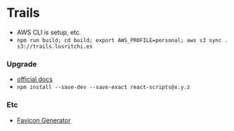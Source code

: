 # Trails


- AWS CLI is setup, etc.
- `npm run build; cd build; export AWS_PROFILE=personal; aws s3 sync . s3://trails.losritchi.es`

### Upgrade

- [official docs](https://github.com/facebookincubator/create-react-app/blob/master/packages/react-scripts/template/README.md#updating-to-new-releases)
- `npm install --save-dev --save-exact react-scripts@x.y.z`

### Etc

- [Favicon Generator](https://favicon.io/favicon-generator/)